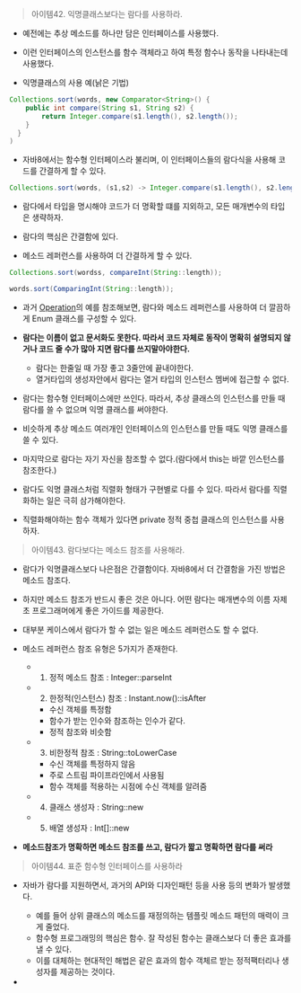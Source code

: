 > 아이템42. 익명클래스보다는 람다를 사용하라.

- 예전에는 추상 메소드를 하나만 담은 인터페이스를 사용했다.
- 이런 인터페이스의 인스턴스를 함수 객체라고 하여 특정 함수나 동작을 나타내는데 사용했다.

- 익명클래스의 사용 예(낡은 기법)
```java
Collections.sort(words, new Comparator<String>() {
    public int compare(String s1, String s2) {
        return Integer.compare(s1.length(), s2.length());
    }
  }
)
```

- 자바8에서는 함수형 인터페이스라 불리며, 이 인터페이스들의 람다식을 사용해 코드를 간결하게 할 수 있다.
```java
Collections.sort(words, (s1,s2) -> Integer.compare(s1.length(), s2.length()));
```

- 람다에서 타입을 명시해야 코드가 더 명확할 떄를 지외하고, 모든 매개변수의 타입은 생략하자.
- 람다의 핵심은 간결함에 있다.

- 메소드 레퍼런스를 사용하여 더 간결하게 할 수 있다.
```java
Collections.sort(wordss, compareInt(String::length));
```

```java
words.sort(ComparingInt(String::length));
```

- 과거 [Operation](../effective-java/6.%20열거타입과%20애너테이션.md)의 예를 참조해보면, 람다와 메소드 레퍼런스를 사용하여 더 깔끔하게 Enum 클래스를 구성할 수 있다.

- **람다는 이름이 없고 문서화도 못한다. 따라서 코드 자체로 동작이 명확히 설명되지 않거나 코드 줄 수가 많아 지면 람다를 쓰지말아야한다.**
    + 람다는 한줄일 때 가장 좋고 3줄안에 끝내야한다.
    + 열거타입의 생성자안에서 람다는 열거 타입의 인스턴스 멤버에 접근할 수 없다.

- 람다는 함수형 인터페이스에만 쓰인다. 따라서, 추상 클래스의 인스턴스를 만들 때 람다를 쓸 수 없으며 익명 클래스를 써야한다.
- 비슷하게 추상 메소드 여러개인 인터페이스의 인스턴스를 만들 때도 익명 클래스를 쓸 수 있다.
- 마지막으로 람다는 자기 자신을 참조할 수 없다.(람다에서 this는 바깥 인스턴스를 참조한다.)
- 람다도 익명 클래스처럼 직렬화 형태가 구현별로 다를 수 있다. 따라서 람다를 직렬화하는 일은 극히 삼가해야한다.
- 직렬화해야하는 함수 객체가 있다면 private 정적 중첩 클래스의 인스턴스를 사용하자.


> 아이템43. 람다보다는 메소드 참조를 사용해라.

- 람다가 익명클래스보다 나은점은 간결함이다. 자바8에서 더 간결함을 가진 방법은 메소드 참조다.
- 하지만 메소드 참조가 반드시 좋은 것은 아니다. 어떤 람다는 매개변수의 이름 자제초 프로그래머에게 좋은 가이드를 제공한다.
- 대부분 케이스에서 람다가 할 수 없는 일은 메소드 레퍼런스도 할 수 없다.
- 메소드 레퍼런스 참조 유형은 5가지가 존재한다.
    + 1. 정적 메소드 참조 : Integer::parseInt
    + 2. 한정적(인스턴스) 참조 : Instant.now()::isAfter 
        - 수신 객체를 특정함
        - 함수가 받는 인수와 참조하는 인수가 같다.
        - 정적 참조와 비슷함
    + 3. 비한정적 참조 : String::toLowerCase 
        - 수신 객체를 특정하지 않음
        - 주로 스트림 파이프라인에서 사용됨
        - 함수 객체를 적용하는 시점에 수신 객체를 알려줌
    + 4. 클래스 생성자 : String::new
    + 5. 배열 생성자 : Int[]::new

- **메소드참조가 명확하면 메소드 참조를 쓰고, 람다가 짧고 명확하면 람다를 써라**

> 아이템44. 표준 함수형 인터페이스를 사용하라

- 자바가 람다를 지원하면서, 과거의 API와 디자인패턴 등을 사용 등의 변화가 발생했다. 
    + 예를 들어 상위 클래스의 메소드를 재정의하는 템플릿 메소드 패턴의 매력이 크게 줄었다.
    + 함수형 프로그래밍의 핵심은 함수. 잘 작성된 함수는 클래스보다 더 좋은 효과를 낼 수 있다.
    + 이를 대체하는 현대적인 해법은 같은 효과의 함수 객체르 받는 정적팩터리나 생성자를 제공하는 것이다.

- 
